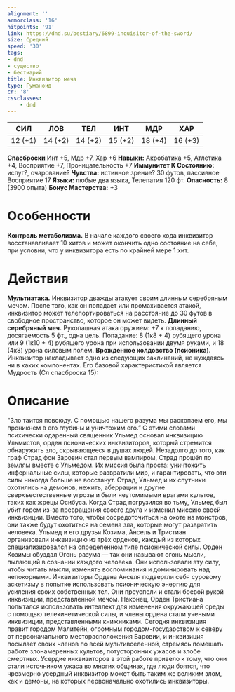 ```yaml
---
alignment: ''
armorclass: '16'
hitpoints: '91'
link: https://dnd.su/bestiary/6899-inquisitor-of-the-sword/
size: Средний
speed: '30'
tags:
- dnd
- существо
- бестиарий
title: Инквизитор меча
type: Гуманоид
cr: '8'
cssclasses:
    - dnd
---
```



| СИЛ | ЛОВ | ТЕЛ | ИНТ | МДР | ХАР |
|---|---|---|---|---|---|
| 12 (+1) | 14 (+2) | 14 (+2) | 15 (+2) | 18 (+4) | 16 (+3) |
**Спасброски** Инт +5, Мдр +7, Хар +6
**Навыки:** Акробатика +5, Атлетика +4, Восприятие +7, Проницательность +7
**Иммунитет К Состоянию:** испуг?, очарование?
**Чувства:** истинное зрение? 30 футов, пассивное Восприятие 17
**Языки:** любые два языка, Телепатия 120 фт.
**Опасность:** 8 (3900 опыта)
**Бонус Мастерства:** +3


# Особенности
**Контроль метаболизма.** В начале каждого своего хода инквизитор восстанавливает 10 хитов и может окончить одно состояние на себе, при условии, что у инквизитора есть по крайней мере 1 хит.


# Действия
**Мультиатака.** Инквизитор дважды атакует своим длинным серебряным мечом. После того, как он попадает или промахивается атакой, инквизитор может телепортироваться на расстояние до 30 футов в свободное пространство, которое он может видеть.
**Длинный серебряный меч.** Рукопашная атака оружием: +7 к попаданию, досягаемость 5 фт., одна цель. Попадание: 8 (1к8 + 4) рубящего урона или 9 (1к10 + 4) рубящего урона при использовании двумя руками, и 18 (4к8) урона силовым полем.
**Врожденное колдовство (псионика).** Инквизитор накладывает одно из следующих заклинаний, не нуждаясь ни в каких компонентах. Его базовой характеристикой является Мудрость (Сл спасброска 15):


# Описание
"Зло таится повсюду. С помощью нашего разума мы раскопаем его, мы проникнем в его глубины и уничтожим его.” С этими словами психически одаренный священник Ульмед основал инквизицию Ульмистов, орден псионических инквизиторов, который стремится обнаружить зло, скрывающееся в душах людей. Незадолго до того, как граф Страд фон Зарович стал первым вампиром, Страд прошёл по землям вместе с Ульмедом. Их миссия была проста: уничтожить инфернальные силы, которые развратили мир, и гарантировать, что эти силы никогда больше не восстанут. Страд, Ульмед и их спутники охотились на демонов, нежить, аберрации и другие сверхъестественные угрозы и были неутомимыми врагами культов, таких как жрецы Осибуса. Когда Страд погрузился во тьму, Ульмед был убит горем из-за превращения своего друга и изменил миссию своей инквизиции. Вместо того, чтобы сосредоточиться на охоте на монстров, они также будут охотиться на семена зла, которые могут развратить человека. Ульмед и его друзья Козима, Ансель и Тристиан организовали инквизицию из трёх орденов, каждый из которых специализировался на определенном типе псионической силы. Орден Козимы обуздал Огонь разума — так они называют огонь мысли, пылающий в сознании каждого человека. Они использовали эту силу, чтобы читать мысли, изменять воспоминания и доминировать над непокорными. Инквизиторы Ордена Анселя подвергли себя суровому аскетизму в попытке использовать псионическую энергию для усиления своих собственных тел. Они преуспели и стали боевой рукой инквизиции, представленной мечом. Наконец, Орден Тристиана попытался использовать интеллект для изменения окружающей среды с помощью телекинетической силы, и члены ордена стали учеными инквизиции, представленными книжниками. Сегодня инквизиция правит городом Малитейн, огромным городом-государством к северу от первоначального месторасположения Баровии, и инквизиция посылает своих членов по всей мультивселенной, стремясь помешать работе злонамеренных культов, потусторонних ужасов и злобе смертных. Усердие инквизиторов в этой работе привело к тому, что они стали источником ужаса во многих общинах, где люди боятся, что чрезмерно усердный инквизитор может быть таким же великим злом, как и демоны, на которых первоначально охотились инквизиторы.